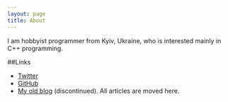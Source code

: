 ```yaml
---
layout: page
title: About
---
```

I am hobbyist programmer from Kyiv, Ukraine, who is interested mainly in C++ programming.

##Links
* [Twitter](https://twitter.com/RostakaGmfun)
* [GitHub](https://github.com/RostakaGmfun)
* [My old blog](http://awesomeproger.blogspot.com) (discontinued). All articles are moved here. 
